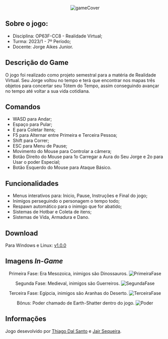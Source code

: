 <div align="center">
  
![gameCover](https://imgur.com/IEHYzcI.png)  

</div>

## Sobre o jogo:

* Disciplina: OP63F-CC8 - Realidade Virtual;
* Turma: 2023/1 - 7º Período;
* Docente: Jorge Aikes Junior.

## Descrição do Game
O jogo foi realizado como projeto semestral para a matéria de Realidade Virtual. Seu Jorge voltou no tempo e terá que encontrar nos mapas três objetos para concertar seu Tótem do Tempo, assim conseguindo avançar no tempo até voltar a sua vida cotidiana.

## Comandos 
* WASD para Andar;
* Espaço para Pular;
* E para Coletar Itens;
* F5 para Alternar entre Primeira e Terceira Pessoa;
* Shift para Correr;
* ESC para Menu de Pause;
* Movimento do Mouse para Controlar a câmera;
* Botão Direito do Mouse para 1o Carregar a Aura do Seu Jorge e 2o para Usar o poder Especial;
* Botão Esquerdo do Mouse para Ataque Básico.

## Funcionalidades
* Menus interativos para: Inicio, Pause, Instruções e Final do jogo;
* Inimigos perseguindo o personagem o tempo todo;
* Respawn automático para o inimigo que for abatido;
* Sistemas de Hotbar e Coleta de itens;
* Sistemas de Vida, Armadura e Dano.

## Download
Para Windows e Linux: [v1.0.0](https://github.com/thiagodalsanto/as-aventuras-de-jorge-3/releases/download/v1.0.0/Final.zip)


## Imagens *In-Game*

<div align="center">

Primeira Fase: Era Mesozoica, inimigos são Dinossauros.
![PrimeiraFase](https://imgur.com/mqh6lA7.png)

Segunda Fase: Medieval, inimigos são Guerreiros.
![SegundaFase](https://imgur.com/QMz9MnP.png)

Terceira Fase: Egípcia, inimigos são Aranhas do Deserto.
![TerceiraFase](https://imgur.com/feH6F0K.png)

Bônus: Poder chamado de Earth-Shatter dentro do jogo.
![Poder](https://imgur.com/2nJHCl3.png)

</div>

## Informações

Jogo desevolvido por [Thiago Dal Santo](https://github.com/thiagodalsanto) e [Jair Sequeira](https://github.com/Evon09).
